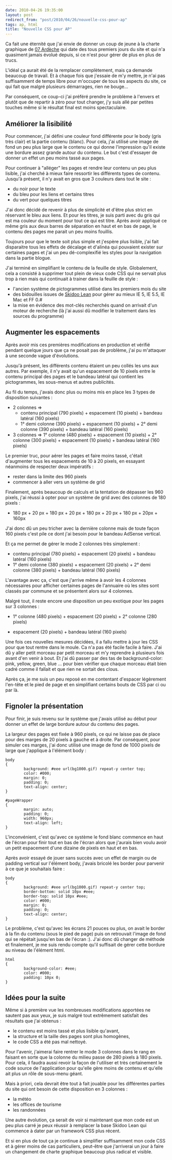 ```yaml
---
date: 2010-04-26 19:35:00
layout: post
redirect_from: "post/2010/04/26/nouvelle-css-pour-ap"
tags: ap, html
title: "Nouvelle CSS pour AP"
---
```


Ca fait une éternité que j'ai envie de donner un coup de jeune à la charte
graphique de [07 Ardèche](http://07-ardeche.com/) qui
date des tous premiers jours du site et qui n'a quasiment jamais évolué depuis,
si ce n'est pour gérer de plus en plus de trucs.

L'idéal ça aurait été de la remplacer complètement, mais ça demande beaucoup
de travail. Et à chaque fois que j'essaie de m'y mettre, je n'ai pas
suffisamment de temps libre pour m'occuper de tous les aspects du site, ce qui
fait que malgré plusieurs démarrages, rien ne bouge...

Par conséquent, ce coup-ci j'ai préféré prendre le problème à l'envers et
plutôt que de repartir à zéro pour tout changer, j'y suis allé par petites
touches même si le résultat final est moins spectaculaire.

## Améliorer la lisibilité

Pour commencer, j'ai défini une couleur fond différente pour le body (gris
très clair) et la partie contenu (blanc). Pour cela, j'ai utilisé une image de
fond un peu plus large que le contenu ce qui donne l'impression qu'il existe
une bordure assez grande autour du contenu. Le but c'est d'essayer de donner un
effet un peu moins tassé aux pages.

Pour continuer à "alléger" les pages et rendre leur contenu un peu plus
lisible, j'ai cherché à mieux faire ressortir les différents types de contenu.
Jusqu'à présent, il n'y avait en gros que 3 couleurs dans tout le
site :

* du noir pour le texte
* du bleu pour les liens et certains titres
* du vert pour quelques titres

J'ai donc décidé de revenir à plus de simplicité et d'être plus strict en
réservant le bleu aux liens. Et pour les titres, je suis parti avec du gris qui
est ma couleur du moment pour tout ce qui est titre. Après avoir appliqué ce
même gris aux deux barres de séparation en haut et en bas de page, le contenu
des pages me parait un peu moins fouillis.

Toujours pour que le texte soit plus simple et j'espère plus lisible, j'ai
fait disparaitre tous les effets de décalage et d'alinéa qui pouvaient exister
sur certaines pages et j'ai un peu dé-complexifié les styles pour la navigation
dans la partie blogue.

J'ai terminé en simplifiant le contenu de la feuille de style. Globalement,
cela a consisté à supprimer tout plein de vieux code CSS qui ne servait plus
trop à rien mais qui continuait à trainer dans la feuille de style :

* l'ancien système de pictogrammes utilisé dans les premiers mois du
site
* des bidouilles issues de [Skidoo
Lean](http://webhost.bridgew.edu/etribou/layouts/skidoo/lean/) pour gérer au mieux IE 5, IE 5.5, IE Mac et FF 0.#
* la mise en évidence des mot-clés recherchés quand on arrivait d'un moteur
de recherche (là j'ai aussi dû modifier le traitement dans les sources du
programme)

## Augmenter les espacements

Après avoir mis ces premières modifications en production et vérifié pendant
quelque jours que ça ne posait pas de problème, j'ai pu m'attaquer à une
seconde vague d'évolutions.

Jusqu'à présent, les différents contenu étaient un peu collés les uns aux
autres. Par exemple, il n'y avait qu'un espacement de 10 pixels entre le
contenu principal des pages et le bandeau latéral qui contient les
pictogrammes, les sous-menus et autres publicités.

Au fil du temps, j'avais donc plus ou moins mis en place les 3 types de
disposition suivantes :

* 2 colonnes =>
  - contenu principal (790 pixels) + espacement (10 pixels) + bandeau latéral
(160 pixels)
  - 1° demi colonne (390 pixels) + espacement (10 pixels) + 2° demi colonne
(390 pixels) + bandeau latéral (160 pixels)
* 3 colonnes => 1° colonne (480 pixels) + espacement (10 pixels) + 2°
colonne (300 pixels) + espacement (10 pixels) + bandeau latéral (160
pixels)

Le premier truc, pour aérer les pages et faire moins tassé, c'était
d'augmenter tous les espacements de 10 à 20 pixels, en essayant néanmoins de
respecter deux impératifs :

* rester dans la limite des 960 pixels
* commencer à aller vers un système de grid

Finalement, après beaucoup de calculs et la tentation de dépasser les 960
pixels, j'ai réussi à opter pour un système de grid avec des colonnes de 180
pixels :

* 180 px + 20 px + 180 px + 20 px + 180 px + 20 px + 180 px + 20px +
160px

J'ai donc dû un peu tricher avec la dernière colonne mais de toute façon 160
pixels c'est pile ce dont j'ai besoin pour le bandeau AdSense vertical.

Et ça me permet de gérer le mode 2 colonnes très simplement :

* contenu principal (780 pixels) + espacement (20 pixels) + bandeau latéral
(160 pixels)
* 1° demi colonne (380 pixels) + espacement (20 pixels) + 2° demi colonne
(380 pixels) + bandeau latéral (160 pixels)

L'avantage avec ça, c'est que j'arrive même à avoir les 4 colonnes
nécessaires pour afficher certaines pages de l'annuaire où les sites sont
classés par commune et se présentent alors sur 4 colonnes.

Malgré tout, il reste encore une disposition un peu exotique pour les pages
sur 3 colonnes :

* 1° colonne (480 pixels) + espacement (20 pixels) + 2° colonne (280 pixels)
+ espacement (20 pixels) + bandeau latéral (160 pixels)

Une fois ces nouvelles mesures décidées, il a fallu mettre à jour les CSS
pour que tout rentre dans le moule. Ca n'a pas été facile facile à faire. J'ai
dû y aller petit morceau par petit morceau et m'y reprendre à plusieurs fois
avant d'en venir à bout. Et j'ai dû passer par des tas de background-color:
pink, yellow, green, blue ... pour bien vérifier que chaque morceau était bien
cadré comme il fallait et que rien ne sortait des clous.

Après ça, je me suis un peu reposé en me contentant d'espacer légèrement
l'en-tête et le pied de page et en simplifiant certains bouts de CSS par ci ou
par là.

## Fignoler la présentation

Pour finir, je suis revenu sur le système que j'avais utilisé au début pour
donner un effet de large bordure autour du contenu des pages.

La largeur des pages est fixée à 960 pixels, ce qui ne laisse pas de place
pour des marges de 20 pixels à gauche et à droite. Par conséquent, pour simuler
ces marges, j'ai donc utilisé une image de fond de 1000 pixels de large que
j'applique à l'élément body :

```
body
{
        background: #eee url(bg1000.gif) repeat-y center top;
        color: #000;
        margin: 0;
        padding: 0;
        text-align: center;
}

#pageWrapper
{
        margin: auto;
        padding: 0;
        width: 960px;
        text-align: left;
}
```

L'inconvénient, c'est qu'avec ce système le fond blanc commence en haut de
l'écran pour finir tout en bas de l'écran alors que j'aurais bien voulu avoir
un petit espacement d'une dizaine de pixels en haut et en bas.

Après avoir essayé de jouer sans succès avec un effet de margin ou de
padding vertical sur l'élément body, j'avais bricolé les border pour parvenir à
ce que je souhaitais faire :

```
body
{
        background: #eee url(bg1000.gif) repeat-y center top;
        border-bottom: solid 10px #eee;
        border-top: solid 10px #eee;
        color: #000;
        margin: 0;
        padding: 0;
        text-align: center;
}
```

Le problème, c'est qu'avec les écrans 21 pouces ou plus, on avait le border
à la fin du contenu (sous le pied de page) puis on retrouvait l'image de fond
qui se répétait jusqu'en bas de l'écran :). J'ai donc dû changer de méthode et
finalement, je me suis rendu compte qu'il suffisait de gérer cette bordure au
niveau de l'élément html.

```
html
{
        background-color: #eee;
        color: #000;
        padding: 10px 0;
}
```

## Idées pour la suite

Même si à première vue les nombreuses modifications apportées ne sautent pas
aux yeux, je suis malgré tout extrêmement satisfait des résultats que j'ai
obtenus :

* le contenu est moins tassé et plus lisible qu'avant,
* la structure et la taille des pages sont plus homogènes,
* le code CSS a été pas mal nettoyé.

Pour l'avenir, j'aimerai faire rentrer le mode 3 colonnes dans le rang en
faisant en sorte que la colonne du milieu passe de 280 pixels à 180 pixels.
Pour cela, il faudra aussi revoir la façon de l'utiliser et très certainement
le code source de l'application pour qu'elle gère moins de contenu et qu'elle
ait plus un rôle de sous-menu géant.

Mais à priori, cela devrait être tout à fait jouable pour les différentes
parties du site qui ont besoin de cette disposition en 3 colonnes :

* la météo
* les offices de tourisme
* les randonnées

Une autre évolution, ça serait de voir si maintenant que mon code est un peu
plus carré je peux réussir à remplacer la base Skidoo Lean qui commence à dater
par un framework CSS plus récent.

Et si en plus de tout ça je continue à simplifier suffisamment mon code CSS
et à gérer moins de cas particuliers, peut-être que j'arriverai un jour à faire
un changement de charte graphique beaucoup plus radical et visible.
